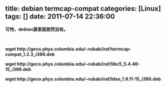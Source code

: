 title: debian termcap-compat
categories: [Linux]
tags: []
date: 2011-07-14 22:36:00
---
<p><strong>可怜，debian源里面居然没有。</strong></p><p><strong><br /></strong></p><p><strong>wget http://geco.phys.columbia.edu/~rubab/iraf/termcap-compat_1.2.3_i386.deb</strong></p><p><strong>wget http://geco.phys.columbia.edu/~rubab/iraf/libc5_5.4.46-15_i386.deb</strong></p><strong>wget http://geco.phys.columbia.edu/~rubab/iraf/ldso_1.9.11-15_i386.deb</strong><p></p>